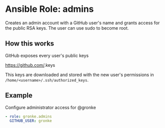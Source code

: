 Ansible Role: admins
====================

Creates an admin account with a GitHub user's name and grants access for the public RSA keys. The user can use sudo to become root.

How this works
--------------

GitHub exposes every user's public keys

  https://github.com/<username>.keys

This keys are downloaded and stored with the new user's permissions in `/home/<username>/.ssh/authorized_keys`.


Example
-------
Configure administrator access for @gronke
```yaml
- role: gronke.admins
  GITHUB_USER: gronke  
```
 
